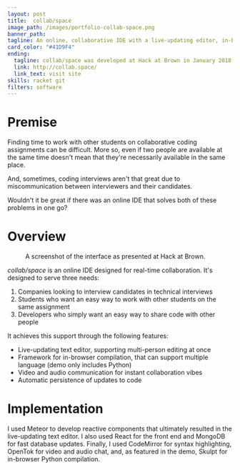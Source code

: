 ```yaml
---
layout: post
title:  collab/space
image_path: /images/portfolio-collab-space.png
banner_path:
tagline: An online, collaborative IDE with a live-updating editor, in-browser code compilation, and video chat
card_color: "#41D9F4"
ending:
  tagline: collab/space was developed at Hack at Brown in January 2018.
  link: http://collab.space/
  link_text: visit site
skills: racket git
filters: software
---
```


# Premise

Finding time to work with other students on collaborative coding assignments can be difficult. More so, even if two people are available at the same time doesn't mean that they're necessarily available in the same place.

And, sometimes, coding interviews aren't that great due to miscommunication between interviewers and their candidates.

Wouldn't it be great if there was an online IDE that solves both of these problems in one go?

# Overview

<figure class="lazyload">
    <img class="responsive-image lazyload" data-src="/images/projects/collab-space/demo.jpg">
    <figcaption>
        A screenshot of the interface as presented at Hack at Brown.
    </figcaption>
</figure>

*collab/space* is an online IDE designed for real-time collaboration. It's designed to serve three needs:

1. Companies looking to interview candidates in technical interviews
2. Students who want an easy way to work with other students on the same assignment
3. Developers who simply want an easy way to share code with other people

It achieves this support through the following features:

* Live-updating text editor, supporting multi-person editing at once
* Framework for in-browser compilation, that can support multiple language (demo only includes Python)
* Video and audio communication for instant collaboration vibes
* Automatic persistence of updates to code


# Implementation

I used Meteor to develop reactive components that ultimately resulted in the live-updating text editor. I also used React for the front end and MongoDB for fast database updates. Finally, I used CodeMirror for syntax highlighting, OpenTok for video and audio chat, and, as featured in the demo, Skulpt for in-browser Python compilation.
